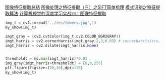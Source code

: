[图像特征提取总结](https://blog.csdn.net/dzyj211/article/details/82952561)
[图像处理之特征提取（三）之SIFT简单梳理](https://blog.csdn.net/coming_is_winter/article/details/73556603)
[模式识别之特征提取算法](https://blog.csdn.net/xiongchao99/article/details/78776629)
[计算机视觉的深度学习实战四：图像特征提取](https://www.cnblogs.com/thinkinpakho/p/10880797.html)    
```Python
img_t = cv2.imread('../res/towers.jpg',1)
my_show(img_t)

imgt_gray = (cv2.cvtColor(img_t,cv2.COLOR_BGR2GRAY))
imgt_harris = cv2.cornerHarris(imgt_gray,2,3,0.03) # cornerHarris(src, blockSize, ksize, k[, dst[, borderType]])
imgt_harris = cv2.dilate(imgt_harris,None)


thresholdt = np.max(imgt_harris)*0.03
img_gray[imgt_harris>thresholdt] = [0,0,255]
plt.figure(figsize=(20,10),dpi=120)
my_show(img_t)
```